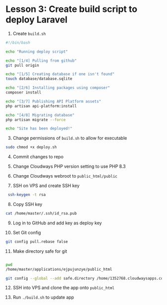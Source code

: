# Lesson 3: Create build script to deploy Laravel

1. Create `build.sh`

```bash
#!/bin/bash

echo "Running deploy script"

echo "[1/4] Pulling from github"
git pull origin

echo "[1/5] Creating database if one isn't found"
touch database/database.sqlite

echo "[2/6] Installing packages using composer"
composer install

echo "[3/7] Publishing API Platform assets"
php artisan api-platform:install

echo "[4/8] Migrating database"
php artisan migrate --force 

echo "Site has been deployed!"

```

3. Change permissions of `build.sh` to allow for executable 

```bash
sudo chmod +x deploy.sh   
```

4. Commit changes to repo

5. Change Cloudways PHP version setting to use PHP 8.3

6. Change Cloudways webroot to `public_html/public`

7. SSH on VPS and create SSH key

```bash
 ssh-keygen -t rsa
 ```

8. Copy SSH key 
```bash
cat /home/master/.ssh/id_rsa.pub
```
9. Log in to GitHub and add key as deploy key

10. Set Git config

```bash
git config pull.rebase false
```

11. Make directory safe for git

```bash

pwd
/home/master/applications/ejpujunzye/public_html

git config --global --add safe.directory /home/1352768.cloudwaysapps.com/ejpujunzye/public_html
```
12. SSH into VPS and clone the app onto `public_html`

13. Run `./build.sh` to update app
